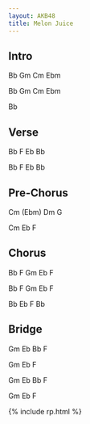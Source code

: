 ```yaml
---
layout: AKB48
title: Melon Juice
---
```

## Intro 
Bb Gm Cm Ebm 

Bb Gm Cm Ebm 

Bb 

## Verse 
Bb F Eb Bb 

Bb F Eb Bb 

## Pre-Chorus 
Cm (Ebm) Dm G 

Cm Eb F 

## Chorus 
Bb F Gm Eb F 

Bb F Gm Eb F 

Bb Eb F Bb 

## Bridge 
Gm Eb Bb F 

Gm Eb F 

Gm Eb Bb F 

Gm Eb F 

{% include rp.html %}
